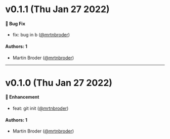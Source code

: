 # v0.1.1 (Thu Jan 27 2022)

#### 🐛 Bug Fix

- fix: bug in b ([@mrtnbroder](https://github.com/mrtnbroder))

#### Authors: 1

- Martin Broder ([@mrtnbroder](https://github.com/mrtnbroder))

---

# v0.1.0 (Thu Jan 27 2022)

#### 🚀 Enhancement

- feat: git init ([@mrtnbroder](https://github.com/mrtnbroder))

#### Authors: 1

- Martin Broder ([@mrtnbroder](https://github.com/mrtnbroder))
